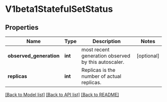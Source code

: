 # V1beta1StatefulSetStatus

## Properties
Name | Type | Description | Notes
------------ | ------------- | ------------- | -------------
**observed_generation** | **int** | most recent generation observed by this autoscaler. | [optional] 
**replicas** | **int** | Replicas is the number of actual replicas. | 

[[Back to Model list]](../README.md#documentation-for-models) [[Back to API list]](../README.md#documentation-for-api-endpoints) [[Back to README]](../README.md)


